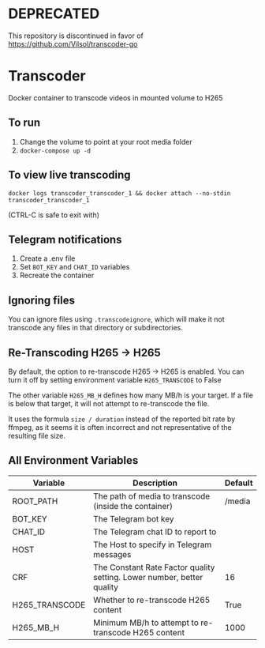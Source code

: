 # DEPRECATED

This repository is discontinued in favor of https://github.com/Vilsol/transcoder-go

# Transcoder

Docker container to transcode videos in mounted volume to H265


## To run

1. Change the volume to point at your root media folder
2. `docker-compose up -d`


## To view live transcoding

`docker logs transcoder_transcoder_1 && docker attach --no-stdin transcoder_transcoder_1`

(CTRL-C is safe to exit with)


## Telegram notifications

1. Create a .env file
2. Set `BOT_KEY` and `CHAT_ID` variables
3. Recreate the container


## Ignoring files

You can ignore files using `.transcodeignore`, which will make it not transcode any files in that directory or subdirectories.


## Re-Transcoding H265 -> H265

By default, the option to re-transcode H265 -> H265 is enabled. You can turn it off by setting environment variable `H265_TRANSCODE` to False

The other variable `H265_MB_H` defines how many MB/h is your target. If a file is below that target, it will not attempt to re-transcode the file.

It uses the formula `size / duration` instead of the reported bit rate by ffmpeg, as it seems it is often incorrect and not representative of the resulting file size.


## All Environment Variables

| Variable       | Description                                                            | Default |
|----------------|------------------------------------------------------------------------|---------|
| ROOT_PATH      | The path of media to transcode (inside the container)                  | /media  |
| BOT_KEY        | The Telegram bot key                                                   |         |
| CHAT_ID        | The Telegram chat ID to report to                                      |         |
| HOST           | The Host to specify in Telegram messages                               |         |
| CRF            | The Constant Rate Factor quality setting. Lower number, better quality | 16      |
| H265_TRANSCODE | Whether to re-transcode H265 content                                   | True    |
| H265_MB_H      | Minimum MB/h to attempt to re-transcode H265 content                   | 1000    |
